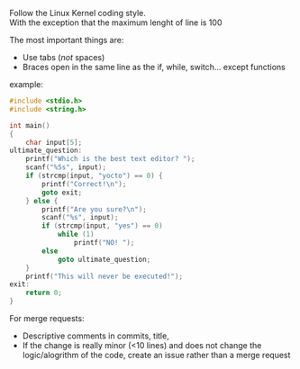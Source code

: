 Follow the Linux Kernel coding style. <br>
With the exception that the maximum lenght of line is 100

The most important things are:
- Use tabs (*not* spaces)
- Braces open in the same line as the if, while, switch... except functions

example:
```c
#include <stdio.h>
#include <string.h>

int main()
{
	char input[5];
ultimate_question:
	printf("Which is the best text editor? ");
	scanf("%5s", input);
	if (strcmp(input, "yocto") == 0) {
		printf("Correct!\n");
		goto exit;
	} else {
		printf("Are you sure?\n");
		scanf("%s", input);
		if (strcmp(input, "yes") == 0)
			while (1)
				printf("NO! ");
		else
			goto ultimate_question;
	}
	printf("This will never be executed!");
exit:
	return 0;
}
```

For merge requests:
- Descriptive comments in commits, title, 
- If the change is really minor (<10 lines) and does
	not change the logic/alogrithm of the code,
	create an issue rather than a merge request